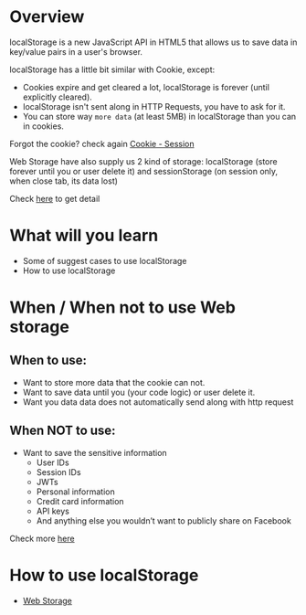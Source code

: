 # Overview
localStorage is a new JavaScript API in HTML5 that allows us to save data in key/value pairs in a user's browser.

localStorage has a little bit similar with Cookie, except:
- Cookies expire and get cleared a lot, localStorage is forever (until explicitly cleared).
- localStorage isn't sent along in HTTP Requests, you have to ask for it.
- You can store way `more data` (at least 5MB) in localStorage than you can in cookies.

Forgot the cookie? check again [Cookie - Session](../cookie-session/readme.md)

Web Storage have also supply us 2 kind of storage: localStorage (store forever until you or user delete it) and sessionStorage (on session only, when close tab, its data lost)

Check [here](https://www.w3schools.com/html/html5_webstorage.asp) to get detail

# What will you learn
- Some of suggest cases to use localStorage
- How to use localStorage

# When / When not to use Web storage
## When to use:
- Want to store more data that the cookie can not.
- Want to save data until you (your code logic) or user delete it.
- Want you data data does not automatically send along with http request


## When NOT to use:
- Want to save the sensitive information
  - User IDs
  - Session IDs
  - JWTs
  - Personal information
  - Credit card information
  - API keys
  - And anything else you wouldn’t want to publicly share on Facebook

Check more [here](https://www.rdegges.com/2018/please-stop-using-local-storage/)

# How to use localStorage
- [Web Storage](https://www.w3schools.com/html/html5_webstorage.asp)